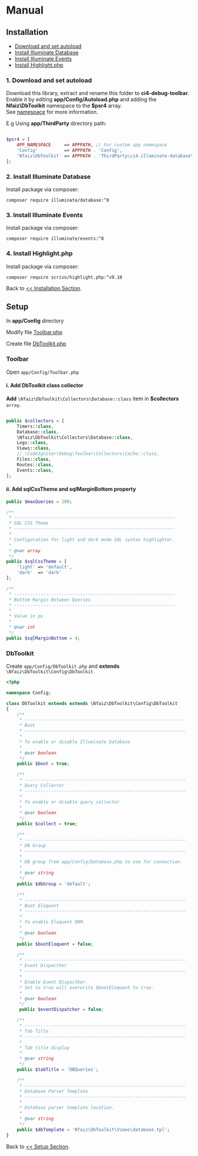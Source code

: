 # Manual

## Installation

* [Download and set autoload](MANUAL.md#1-Download-and-set-autoload)
* [Install Illuminate Database](MANUAL.md#2-install-illuminate-database)
* [Install Illuminate Events](MANUAL.md#3-install-illuminate-events)
* [Install Highlight.php](MANUAL.md#4-install-highlightphp)

### 1. Download and set autoload
Download this library, extract and rename this folder to **ci4-debug-toolbar**.
Enable it by editing **app/Config/Autoload.php** and adding the **Nfaiz\DbToolkit** namespace to the **$psr4** array.<br />
See [namespace](https://www.codeigniter.com/user_guide/general/modules.html#namespaces) for more information.

E.g Using **app/ThirdParty** directory path:
```php

$psr4 = [
    APP_NAMESPACE     => APPPATH, // For custom app namespace
    'Config'          => APPPATH . 'Config',
    'Nfaiz\DbToolkit' => APPPATH . 'ThirdParty\ci4-illuminate-database\src',
];
```

### 2. Install Illuminate Database
Install package via composer:

    composer require illuminate/database:^8

### 3. Install Illuminate Events
Install package via composer:

    composer require illuminate/events:^8

### 4. Install Highlight.php
Install package via composer:

    composer require scrivo/highlight.php:^v9.18

Back to [<< Installation Section](../README.md#installation).

## Setup

In **app/Config** directory<br />

Modify file [Toolbar.php](#toolbar)

Create file [DbToolkit.php](#dbtoolkit)


### Toolbar
Open `app/Config/Toolbar.php`<br />

#### i. Add DbToolkit class collector
**Add** `\Nfaiz\DbToolkit\Collectors\Database::class` item in **$collectors** `array`.

```php

public $collectors = [
    Timers::class,
    Database::class,
    \Nfaiz\DbToolkit\Collectors\Database::class,
    Logs::class,
    Views::class,
    // \CodeIgniter\Debug\Toolbar\Collectors\Cache::class,
    Files::class,
    Routes::class,
    Events::class,
];
```

#### ii. Add sqlCssTheme and sqlMarginBottom property
```php
public $maxQueries = 100;

/**
 * -------------------------------------------------------------
 * SQL CSS Theme
 * -------------------------------------------------------------
 * 
 * Configuration for light and dark mode SQL syntax highlighter.
 *
 * @var array
 */
public $sqlCssTheme = [
    'light' => 'default',
    'dark'  => 'dark'
];

/**
 * -------------------------------------------------------------
 * Bottom Margin Between Queries
 * -------------------------------------------------------------
 * 
 * Value in px
 * 
 * @var int
 */
public $sqlMarginBottom = 4;
```

### DbToolkit
Create `app/Config/DbToolkit.php` and **extends** `\Nfaiz\DbToolkit\Config\DbToolkit`<br />

```php
<?php

namespace Config;

class DbToolkit extends extends \Nfaiz\DbToolkit\Config\DbToolkit
{
    /**
     * -------------------------------------------------------------
     * Boot
     * -------------------------------------------------------------
     * 
     * To enable or disable Illuminate Database
     * 
     * @var boolean
     */
    public $boot = true;

    /**
     * -------------------------------------------------------------
     * Query Collector
     * -------------------------------------------------------------
     * 
     * To enable or disable query collector
     * 
     * @var boolean
     */
    public $collect = true;

    /**
     * -------------------------------------------------------------
     * DB Group
     * -------------------------------------------------------------
     * 
     * DB group from app/Config/Database.php to use for connection.
     * 
     * @var string
     */
    public $dbGroup = 'default';

    /**
     * -------------------------------------------------------------
     * Boot Eloquent
     * -------------------------------------------------------------
     * 
     * To enable Eloquent ORM.
     * 
     * @var boolean
     */
    public $bootEloquent = false;

    /**
     * -------------------------------------------------------------
     * Event Dispacther
     * -------------------------------------------------------------
     * 
     * Enable Event Dispacther.
     * Set to true will overwrite $bootEloquent to true.
     * 
     * @var boolean
     */
     public $eventDispatcher = false;

    /**
     * -------------------------------------------------------------
     * Tab Title
     * -------------------------------------------------------------
     * 
     * Tab title display
     * 
     * @var string
     */
    public $tabTitle = 'DBQueries';

    /**
     * -------------------------------------------------------------
     * Database Parser Template
     * -------------------------------------------------------------
     * 
     * Database parser template location.
     * 
     * @var string
     */
    public $dbTemplate = 'Nfaiz\DbToolkit\Views\database.tpl';
}
```

Back to [<< Setup Section](../README.md#setup).
